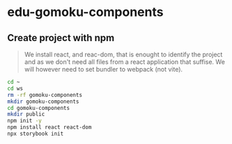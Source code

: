 # edu-gomoku-components

## Create project with npm

> We install react, and reac-dom, that is enought to identify the project and
> as we don't need all files from a react application that suffise.
> We will however need to set bundler to webpack (not vite).

```bash
cd ~
cd ws
rm -rf gomoku-components
mkdir gomoku-components
cd gomoku-components
mkdir public
npm init -y
npm install react react-dom
npx storybook init
```

